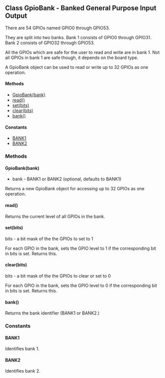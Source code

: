 ## Class GpioBank - Banked General Purpose Input Output

There are 54 GPIOs named GPIO0 through GPIO53.

They are split into two banks. Bank 1 consists of GPIO0 through GPIO31. Bank 2
consists of GPIO32 through GPIO53.

All the GPIOs which are safe for the user to read and write are in bank 1. Not
all GPIOs in bank 1 are safe though, it depends on the board type.

A GpioBank object can be used to read or write up to 32 GPIOs as one operation.

#### Methods
  - [GpioBank(bank)](https://github.com/fivdi/pigpio/blob/master/doc/gpiobank.md#gpiobankbank)
  - [read()](https://github.com/fivdi/pigpio/blob/master/doc/gpiobank.md#read)
  - [set(bits)](https://github.com/fivdi/pigpio/blob/master/doc/gpiobank.md#setbits)
  - [clear(bits)](https://github.com/fivdi/pigpio/blob/master/doc/gpiobank.md#clearbits)
  - [bank()](https://github.com/fivdi/pigpio/blob/master/doc/gpiobank.md#bank)

#### Constants
  - [BANK1](https://github.com/fivdi/pigpio/blob/master/doc/gpiobank.md#bank1)
  - [BANK2](https://github.com/fivdi/pigpio/blob/master/doc/gpiobank.md#bank2)

### Methods

#### GpioBank(bank)
- bank - BANK1 or BANK2 (optional, defaults to BANK1)

Returns a new GpioBank object for accessing up to 32 GPIOs as one operation.

#### read()
Returns the current level of all GPIOs in the bank.

#### set(bits)
bits - a bit mask of the the GPIOs to set to 1

For each GPIO in the bank, sets the GPIO level to 1 if the corresponding bit in
bits is set. Returns this.

#### clear(bits)
bits - a bit mask of the the GPIOs to clear or set to 0

For each GPIO in the bank, sets the GPIO level to 0 if the corresponding bit in
bits is set. Returns this.

#### bank()
Returns the bank identifier (BANK1 or BANK2.)

### Constants

#### BANK1
Identifies bank 1.

#### BANK2
Identifies bank 2.

